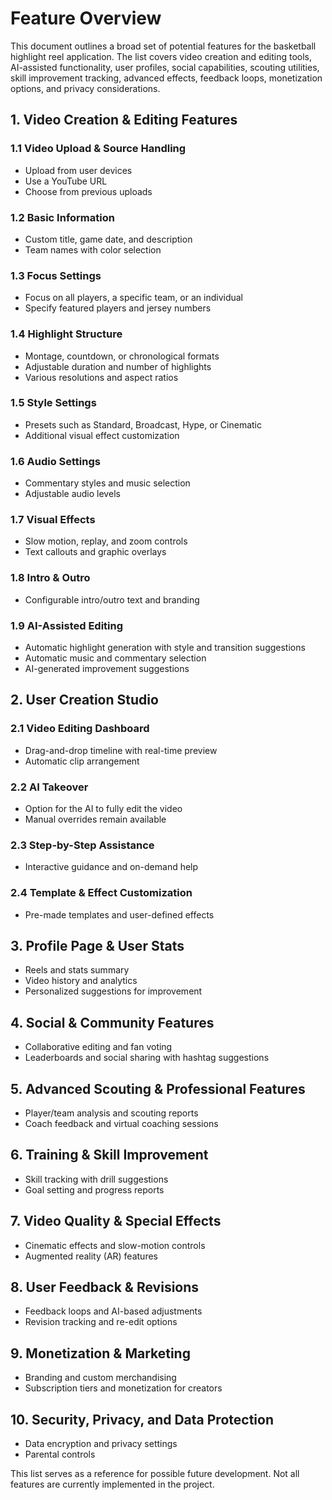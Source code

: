 # Feature Overview

This document outlines a broad set of potential features for the basketball highlight reel application. The list covers video creation and editing tools, AI-assisted functionality, user profiles, social capabilities, scouting utilities, skill improvement tracking, advanced effects, feedback loops, monetization options, and privacy considerations.

## 1. Video Creation & Editing Features
### 1.1 Video Upload & Source Handling
- Upload from user devices
- Use a YouTube URL
- Choose from previous uploads

### 1.2 Basic Information
- Custom title, game date, and description
- Team names with color selection

### 1.3 Focus Settings
- Focus on all players, a specific team, or an individual
- Specify featured players and jersey numbers

### 1.4 Highlight Structure
- Montage, countdown, or chronological formats
- Adjustable duration and number of highlights
- Various resolutions and aspect ratios

### 1.5 Style Settings
- Presets such as Standard, Broadcast, Hype, or Cinematic
- Additional visual effect customization

### 1.6 Audio Settings
- Commentary styles and music selection
- Adjustable audio levels

### 1.7 Visual Effects
- Slow motion, replay, and zoom controls
- Text callouts and graphic overlays

### 1.8 Intro & Outro
- Configurable intro/outro text and branding

### 1.9 AI-Assisted Editing
- Automatic highlight generation with style and transition suggestions
- Automatic music and commentary selection
- AI-generated improvement suggestions

## 2. User Creation Studio
### 2.1 Video Editing Dashboard
- Drag-and-drop timeline with real-time preview
- Automatic clip arrangement

### 2.2 AI Takeover
- Option for the AI to fully edit the video
- Manual overrides remain available

### 2.3 Step-by-Step Assistance
- Interactive guidance and on-demand help

### 2.4 Template & Effect Customization
- Pre-made templates and user-defined effects

## 3. Profile Page & User Stats
- Reels and stats summary
- Video history and analytics
- Personalized suggestions for improvement

## 4. Social & Community Features
- Collaborative editing and fan voting
- Leaderboards and social sharing with hashtag suggestions

## 5. Advanced Scouting & Professional Features
- Player/team analysis and scouting reports
- Coach feedback and virtual coaching sessions

## 6. Training & Skill Improvement
- Skill tracking with drill suggestions
- Goal setting and progress reports

## 7. Video Quality & Special Effects
- Cinematic effects and slow-motion controls
- Augmented reality (AR) features

## 8. User Feedback & Revisions
- Feedback loops and AI-based adjustments
- Revision tracking and re-edit options

## 9. Monetization & Marketing
- Branding and custom merchandising
- Subscription tiers and monetization for creators

## 10. Security, Privacy, and Data Protection
- Data encryption and privacy settings
- Parental controls

This list serves as a reference for possible future development. Not all features are currently implemented in the project.
